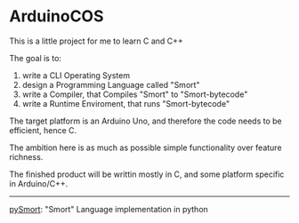 # ArduinoCOS

This is a little project for me to learn C and C++

The goal is to:

1. write a CLI Operating System
2. design a Programming Language called "Smort"
3. write a Compiler, that Compiles "Smort" to "Smort-bytecode"
4. write a Runtime Enviroment, that runs "Smort-bytecode"

The target platform is an Arduino Uno, and therefore the code needs to be efficient, hence C.

The ambition here is as much as possible simple functionality over feature richness.

The finished product will be writtin mostly in C, and some platform specific in Arduino/C++.

---

[pySmort](/SimonFJ20/ArduinoCOS/tree/pySmort): "Smort" Language implementation in python

